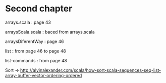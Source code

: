 # Second chapter

arrays.scala : page 43

arraysScala.scala : baced from arrays.scala

arraysDiferentWay : page 46 

list : from page 46 to page 48 

list-commands : from page 48

Sort -> http://alvinalexander.com/scala/how-sort-scala-sequences-seq-list-array-buffer-vector-ordering-ordered
